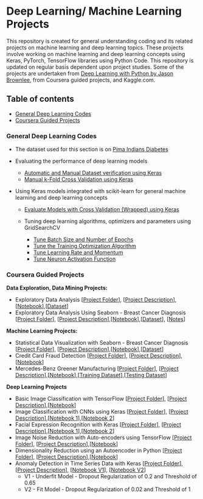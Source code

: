 # Deep Learning/ Machine Learning Projects

This repository is created for general understanding coding and its related projects on machine learning and deep learning topics. These projects involve working on machine learning and deep learning concepts using Keras, PyTorch, TensorFlow libraries using Python Code. This repository is updated on regular basis dependent upon project studies. Some of the projects are undertaken from [Deep Learning with Python by Jason Brownlee](https://machinelearningmastery.com/deep-learning-with-python/), from Coursera guided projects, and Kaggle.com.

## Table of contents
* [General Deep Learning Codes](#general-deep-learning-codes)
* [Coursera Guided Projects](#coursera-guided-projects)
<!---* [Regression-Project-Keras](#regression-project-keras))
* [Classification-Project-Keras](#classification-project-keras) --->

### General Deep Learning Codes
  * The dataset used for this section is on [Pima Indians Diabetes](https://github.com/worklifesg/Deep-Learning-Projects/blob/master/General%20Coding/pima-indians-diabetes.csv)
  
  * Evaluating the performance of deep learning models
  
    * [Automatic and Manual Dataset verification using Keras](https://github.com/worklifesg/Deep-Learning-Projects/blob/master/General%20Coding/Data_Splitting_Automatic_Manual_Verification_Dataset.py)
    * [Manual k-Fold Cross Validation using Keras](https://github.com/worklifesg/Deep-Learning-Projects/blob/master/General%20Coding/Kfold_Keras.py)
    
  * Using Keras models integrated with scikit-learn for general machine learning and deep learning concepts
    * [Evaluate Models with Cross Validation (Wrapped) using Keras](https://github.com/worklifesg/Deep-Learning-Projects/blob/master/General%20Coding/kfold_cross_validation_wrapped.py)
    * Tuning deep learning algorithms, optimizers and parameters using GridSearchCV
    
      * [Tune Batch Size and Number of Epochs](https://github.com/worklifesg/Deep-Learning-Projects/blob/master/General%20Coding/1.%20GridSearchCV_tune_batchepoch.py)
      * [Tune the Training Optimization Algorithm](https://github.com/worklifesg/Deep-Learning-Projects/blob/master/General%20Coding/2.%20GridSearchCV_tune_optimization_algorithm.py)
      * [Tune Learning Rate and Momentum](https://github.com/worklifesg/Deep-Learning-Projects/blob/master/General%20Coding/3.%20GridSearchCV_tune_learningrate_momentum.py)
      * [Tune Neuron Activation Function](https://github.com/worklifesg/Deep-Learning-Projects/blob/master/General%20Coding/4.%20GridSearchCV_tune_ActivationFunction.py)
    
### Coursera Guided Projects
**Data Exploration, Data Mining Projects:**
  * Exploratory Data Analysis [[Project Folder](https://github.com/worklifesg/Deep-Learning-Projects/tree/master/Coursera%20Guided%20Projects/Exploratory%20Data%20Analysis)], [[Project Description](https://github.com/worklifesg/Deep-Learning-Projects/blob/master/Coursera%20Guided%20Projects/Exploratory%20Data%20Analysis/Readme.md)],[[Notebook](https://github.com/worklifesg/Deep-Learning-Projects/blob/master/Coursera%20Guided%20Projects/Exploratory%20Data%20Analysis/EDAproject.ipynb)],[[Dataset](https://github.com/worklifesg/Deep-Learning-Projects/blob/master/Coursera%20Guided%20Projects/Exploratory%20Data%20Analysis/insurance-data.csv)]
  * Exploratory Data Analysis Using Seaborn - Breast Cancer Diagnosis [[Project Folder](https://github.com/worklifesg/Deep-Learning-Projects/tree/master/Coursera%20Guided%20Projects/Part%20A%20-%20Exploratory%20Data%20Analysis%20(Seaborn))], [[Project Description](https://github.com/worklifesg/Deep-Learning-Projects/blob/master/Coursera%20Guided%20Projects/Part%20A%20-%20Exploratory%20Data%20Analysis%20(Seaborn)/Readme.md)],[[Notebook](https://github.com/worklifesg/Deep-Learning-Projects/blob/master/Coursera%20Guided%20Projects/Part%20A%20-%20Exploratory%20Data%20Analysis%20(Seaborn)/ExploratoryDataAnalysis_Seaborn_Part%20A.ipynb)],[[Dataset](https://github.com/worklifesg/Deep-Learning-Projects/blob/master/Coursera%20Guided%20Projects/Part%20A%20-%20Exploratory%20Data%20Analysis%20(Seaborn)/data.csv)], [[Notes](https://github.com/worklifesg/Deep-Learning-Projects/blob/master/Coursera%20Guided%20Projects/Part%20A%20-%20Exploratory%20Data%20Analysis%20(Seaborn)/notes.pdf)]
  
**Machine Learning Projects:**  
  * Statistical Data Visualization with Seaborn - Breast Cancer Diagnosis [[Project Folder](https://github.com/worklifesg/Deep-Learning-Projects/tree/master/Coursera%20Guided%20Projects/Part%20B%20-%20Statistical%20Data%20Visualization%20with%20Seaborn)], [[Project Description](https://github.com/worklifesg/Deep-Learning-Projects/blob/master/Coursera%20Guided%20Projects/Part%20B%20-%20Statistical%20Data%20Visualization%20with%20Seaborn/Readme.md)],[[Notebook](https://github.com/worklifesg/Deep-Learning-Projects/blob/master/Coursera%20Guided%20Projects/Part%20B%20-%20Statistical%20Data%20Visualization%20with%20Seaborn/DV_ML_EDA_PartB.ipynb)],[[Dataset](https://github.com/worklifesg/Deep-Learning-Projects/blob/master/Coursera%20Guided%20Projects/Part%20B%20-%20Statistical%20Data%20Visualization%20with%20Seaborn/data.csv)]
  * Credit Card Fraud Detection [[Project Folder](https://github.com/worklifesg/Deep-Learning-Projects/tree/master/Deep%20Learning%20Finance%20Projects/Credit%20Card%20Fraud%20Detection)], [[Project Description](https://github.com/worklifesg/Deep-Learning-Projects/blob/master/Deep%20Learning%20Finance%20Projects/Credit%20Card%20Fraud%20Detection/Readme.md)],[[Notebook](https://github.com/worklifesg/Deep-Learning-Projects/blob/master/Deep%20Learning%20Finance%20Projects/Credit%20Card%20Fraud%20Detection/Credit%20Card%20Fraud%20Detection%20Predictive%20Models.ipynb)]
  * Mercedes-Benz Greener Manufacturing [[Project Folder](https://github.com/worklifesg/Deep-Learning-Projects/tree/master/Extra%20Machine%20Learning%20Projects/Project%201%20Mercedes-Benz%20Greener%20Manufacturing)], [[Project Description](https://github.com/worklifesg/Deep-Learning-Projects/blob/master/Extra%20Machine%20Learning%20Projects/Project%201%20Mercedes-Benz%20Greener%20Manufacturing/Readme.md)],[[Notebook](https://github.com/worklifesg/Deep-Learning-Projects/blob/master/Extra%20Machine%20Learning%20Projects/Project%201%20Mercedes-Benz%20Greener%20Manufacturing/Readme.md)],[[Training Dataset](https://github.com/worklifesg/Deep-Learning-Projects/blob/master/Extra%20Machine%20Learning%20Projects/Project%201%20Mercedes-Benz%20Greener%20Manufacturing/train.csv)],[[Testing Dataset](https://github.com/worklifesg/Deep-Learning-Projects/blob/master/Extra%20Machine%20Learning%20Projects/Project%201%20Mercedes-Benz%20Greener%20Manufacturing/test.csv)]
  
**Deep Learning Projects**
  * Basic Image Classification with TensorFlow [[Project Folder](https://github.com/worklifesg/Deep-Learning-Projects/tree/master/Coursera%20Guided%20Projects/Basic%20Image%20Classification%20with%20TensorFlow)], [[Project Description](https://github.com/worklifesg/Deep-Learning-Projects/blob/master/Coursera%20Guided%20Projects/Basic%20Image%20Classification%20with%20TensorFlow/Readme.md)],[[Notebook](https://github.com/worklifesg/Deep-Learning-Projects/blob/master/Coursera%20Guided%20Projects/Basic%20Image%20Classification%20with%20TensorFlow/Project_Image_Classification_Keras.ipynb)]
  * Image Classification with CNNs using Keras [[Project Folder](https://github.com/worklifesg/Deep-Learning-Projects/tree/master/Coursera%20Guided%20Projects/Image%20Classification%20with%20CNNs%20using%20Keras)], [[Project Description](https://github.com/worklifesg/Deep-Learning-Projects/blob/master/Coursera%20Guided%20Projects/Image%20Classification%20with%20CNNs%20using%20Keras/Readme.md)],[[Notebook 1](https://github.com/worklifesg/Deep-Learning-Projects/blob/master/Coursera%20Guided%20Projects/Image%20Classification%20with%20CNNs%20using%20Keras/Image%20Classification%20with%20CNN%20using%20Keras.ipynb)],[[Notebook 2](https://github.com/worklifesg/Deep-Learning-Projects/blob/master/Coursera%20Guided%20Projects/Image%20Classification%20with%20CNNs%20using%20Keras/Image%20Classification%20with%20CNNs%20-%20CIFAR-10%20Dataset.ipynb)]
  * Facial Expression Recognition with Keras [[Project Folder](https://github.com/worklifesg/Deep-Learning-Projects/tree/master/Coursera%20Guided%20Projects/Facial%20Expression%20Recognition%20with%20Keras%2C%20OpenCV%2C%20Flask)], [[Project Description](https://github.com/worklifesg/Deep-Learning-Projects/blob/master/Coursera%20Guided%20Projects/Facial%20Expression%20Recognition%20with%20Keras%2C%20OpenCV%2C%20Flask/Readme.md)],[[Notebook 1](https://github.com/worklifesg/Deep-Learning-Projects/blob/master/Coursera%20Guided%20Projects/Facial%20Expression%20Recognition%20with%20Keras%2C%20OpenCV%2C%20Flask/Facial_Expression_Training_Self_Version.ipynb)],[[Notebook 2](https://github.com/worklifesg/Deep-Learning-Projects/blob/master/Coursera%20Guided%20Projects/Facial%20Expression%20Recognition%20with%20Keras%2C%20OpenCV%2C%20Flask/Facial_Expression_Training_Author_Version.ipynb)]
  * Image Noise Reduction with Auto-encoders using TensorFlow [[Project Folder](https://github.com/worklifesg/Deep-Learning-Projects/tree/master/Coursera%20Guided%20Projects/Image%20Noise%20Reduction%20with%20Auto-encoders%20using%20TensorFlow)], [[Project Description](https://github.com/worklifesg/Deep-Learning-Projects/blob/master/Coursera%20Guided%20Projects/Image%20Noise%20Reduction%20with%20Auto-encoders%20using%20TensorFlow/Readme.md)],[[Notebook](https://github.com/worklifesg/Deep-Learning-Projects/blob/master/Coursera%20Guided%20Projects/Image%20Noise%20Reduction%20with%20Auto-encoders%20using%20TensorFlow/Image%20Noise%20Reduction%20with%20Auto-encoders.ipynb)]
  * Dimensionality Reduction using an Autoencoder in Python [[Project Folder](https://github.com/worklifesg/Deep-Learning-Projects/tree/master/Coursera%20Guided%20Projects/Dimensionality%20Reduction%20using%20an%20Autoencoder%20in%20Python)], [[Project Description](https://github.com/worklifesg/Deep-Learning-Projects/blob/master/Coursera%20Guided%20Projects/Dimensionality%20Reduction%20using%20an%20Autoencoder%20in%20Python/Readme.md)],[[Notebook](https://github.com/worklifesg/Deep-Learning-Projects/blob/master/Coursera%20Guided%20Projects/Dimensionality%20Reduction%20using%20an%20Autoencoder%20in%20Python/Dimensionality%20Reduction%20using%20an%20Autoencoder%20in%20Python.ipynb)]
  * Anomaly Detection in Time Series Data with Keras [[Project Folder](https://github.com/worklifesg/Deep-Learning-Projects/tree/master/Coursera%20Guided%20Projects/Anomaly%20Detection%20in%20Time%20Series%20Data%20with%20Keras)], [[Project Description](https://github.com/worklifesg/Deep-Learning-Projects/blob/master/Coursera%20Guided%20Projects/Anomaly%20Detection%20in%20Time%20Series%20Data%20with%20Keras/Readme.md)], [[Notebook V1](https://github.com/worklifesg/Deep-Learning-Projects/blob/master/Coursera%20Guided%20Projects/Anomaly%20Detection%20in%20Time%20Series%20Data%20with%20Keras/Project_Anomaly_Detection_Time_Series_Keras_V1.ipynb)], [[Notebook V2](https://github.com/worklifesg/Deep-Learning-Projects/blob/master/Coursera%20Guided%20Projects/Anomaly%20Detection%20in%20Time%20Series%20Data%20with%20Keras/Project_Anomaly_Detection_Time_Series_Keras_V2.ipynb)]
    * V1 - Underfit Model - Dropout Regularization of 0.2 and Threshold of 0.65
    * V2 - Fit Model - Dropout Regularization of 0.02 and Threshold of 1
  
  

